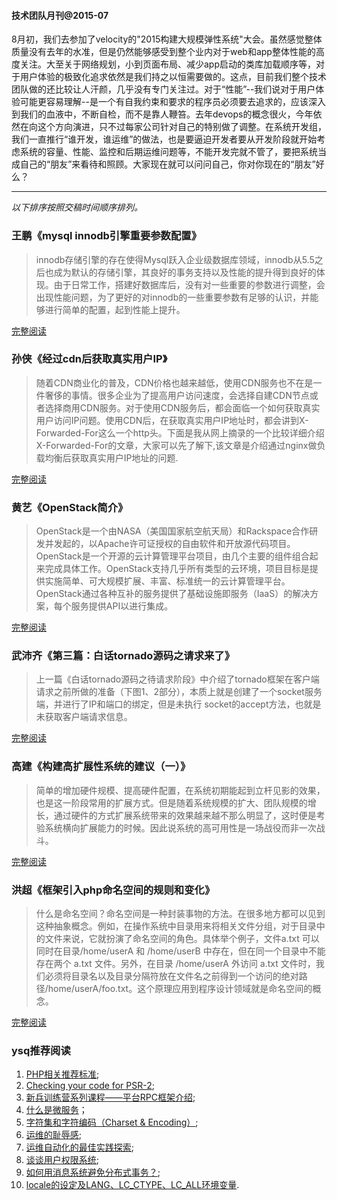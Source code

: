 #### 技术团队月刊@2015-07


8月初，我们去参加了velocity的"2015构建大规模弹性系统"大会。虽然感觉整体质量没有去年的水准，但是仍然能够感受到整个业内对于web和app整体性能的高度关注。大至关于网络规划，小到页面布局、减少app启动的类库加载顺序等，对于用户体验的极致化追求依然是我们持之以恒需要做的。这点，目前我们整个技术团队做的还比较让人汗颜，几乎没有专门关注过。对于“性能”--我们说对于用户体验可能更容易理解--是一个有自我约束和要求的程序员必须要去追求的，应该深入到我们的血液中，不断自检，而不是靠人鞭笞。去年devops的概念很火，今年依然在向这个方向演进，只不过每家公司针对自己的特别做了调整。在系统开发组，我们一直推行“谁开发，谁运维”的做法，也是要逼迫开发者要从开发阶段就开始考虑系统的容量、性能、监控和后期运维问题等，不能开发完就不管了，要把系统当成自己的“朋友”来看待和照顾。大家现在就可以问问自己，你对你现在的“朋友”好么？

---

*以下排序按照交稿时间顺序排列。*

### 王鹏《mysql innodb引擎重要参数配置》

> innodb存储引擎的存在使得Mysql跃入企业级数据库领域，innodb从5.5之后也成为默认的存储引擎，其良好的事务支持以及性能的提升得到良好的体现。由于日常工作，搭建好数据库后，没有对一些重要的参数进行调整，会出现性能问题，为了更好的对innodb的一些重要参数有足够的认识，并能够进行简单的配置，起到性能上提升。

[完整阅读](http://note.youdao.com/share/?id=4f9af50bdb24eb1a537238bf9bc66efe&type=note)



### 孙侠《经过cdn后获取真实用户IP》

> 随着CDN商业化的普及，CDN价格也越来越低，使用CDN服务也不在是一件奢侈的事情。很多企业为了提高用户访问速度，会选择自建CDN节点或者选择商用CDN服务。对于使用CDN服务后，都会面临一个如何获取真实用户访问IP问题。使用CDN后，在获取真实用户IP地址时，都会讲到X-Forwarded-For这么一个http头。下面是我从网上摘录的一个比较详细介绍X-Forwarded-For的文章，大家可以先了解下,该文章是介绍通过nginx做负载均衡后获取真实用户IP地址的问题.


[完整阅读](http://note.youdao.com/share/?id=e00180288d331ef38e16479058d2ed51&type=note)


### 黄艺《OpenStack简介》

>  OpenStack是一个由NASA（美国国家航空航天局）和Rackspace合作研发并发起的，以Apache许可证授权的自由软件和开放源代码项目。
OpenStack是一个开源的云计算管理平台项目，由几个主要的组件组合起来完成具体工作。OpenStack支持几乎所有类型的云环境，项目目标是提供实施简单、可大规模扩展、丰富、标准统一的云计算管理平台。OpenStack通过各种互补的服务提供了基础设施即服务（IaaS）的解决方案，每个服务提供API以进行集成。


[完整阅读](http://note.youdao.com/share/?id=3c20da9fa0e10c5ac266b94bd8fd50fd&type=note)


### 武沛齐《第三篇：白话tornado源码之请求来了》

> 上一篇《白话tornado源码之待请求阶段》中介绍了tornado框架在客户端请求之前所做的准备（下图1、2部分），本质上就是创建了一个socket服务端，并进行了IP和端口的绑定，但是未执行 socket的accept方法，也就是未获取客户端请求信息。


[完整阅读](http://www.cnblogs.com/wupeiqi/p/4540398.html)


### 高建《构建高扩展性系统的建议（一）》

> 简单的增加硬件规模、提高硬件配置，在系统初期能起到立杆见影的效果，也是这一阶段常用的扩展方式。但是随着系统规模的扩大、团队规模的增长，通过硬件的方式扩展系统带来的效果越来越不那么明显了，这时便是考验系统横向扩展能力的时候。因此说系统的高可用性是一场战役而非一次战斗。


[完整阅读](http://note.youdao.com/share/?id=d8cfeb39574c21e36a1e3229656d61f7&type=note)


### 洪超《框架引入php命名空间的规则和变化》

> 什么是命名空间？命名空间是一种封装事物的方法。在很多地方都可以见到这种抽象概念。例如，在操作系统中目录用来将相关文件分组，对于目录中的文件来说，它就扮演了命名空间的角色。具体举个例子，文件a.txt 可以同时在目录/home/userA 和 /home/userB 中存在，但在同一个目录中不能存在两个 a.txt 文件。另外，在目录 /home/userA 外访问 a.txt 文件时，我们必须将目录名以及目录分隔符放在文件名之前得到一个访问的绝对路径/home/userA/foo.txt。这个原理应用到程序设计领域就是命名空间的概念。



[完整阅读](https://github.com/TeddyHC/HDF-Monthly/wiki/%E6%A1%86%E6%9E%B6%E5%BC%95%E5%85%A5php%E5%91%BD%E5%90%8D%E7%A9%BA%E9%97%B4%E7%9A%84%E8%A7%84%E5%88%99%E5%92%8C%E5%8F%98%E5%8C%96)


### ysq推荐阅读

1. [PHP相关推荐标准](https://github.com/php-fig/fig-standards/tree/master/accepted);
2. [Checking your code for PSR-2](http://akrabat.com/checking-your-code-for-psr-2/);
3. [新兵训练营系列课程——平台RPC框架介绍](http://weibo.com/p/1001643875439147097368);
4. [什么是微服务](http://martinfowler.com/articles/microservices.html)；
5. [字符集和字符编码（Charset & Encoding）](http://www.cnblogs.com/skynet/archive/2011/05/03/2035105.html);
6. [运维的耻辱感](http://mp.weixin.qq.com/s?__biz=MzA4NjAzMjEyOA==&mid=207613627&idx=1&sn=20a9c858c0ab20418bbcb8b34554c273&scene=5#rd);
7. [运维自动化的最佳实践探索](http://mp.weixin.qq.com/s?__biz=MzA4Nzg5Nzc5OA==&mid=206999678&idx=1&sn=06a1901ae02c5892ff0990d824c8c162&scene=5#rd);
8. [谈谈用户权限系统](http://mp.weixin.qq.com/s?__biz=MzA3NDM0ODQwMw==&mid=210306867&idx=1&sn=176f71769b707534e9b6cfec5953e714&scene=5#rd);
9. [如何用消息系统避免分布式事务？](http://www.cnblogs.com/LBSer/p/4715395.html);
10. [locale的设定及LANG、LC_CTYPE、LC_ALL环境变量](http://www.cnblogs.com/xlmeng1988/archive/2013/01/16/locale.html).